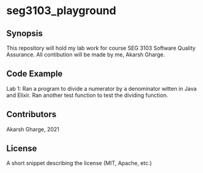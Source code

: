 # seg3103_playground

## Synopsis

This repository will hold my lab work for course SEG 3103 Software Quality Assurance. All contibution will be made by me, Akarsh Gharge.

## Code Example

Lab 1:
Ran a program to divide a numerator by a denominator witten in Java and Elixir. Ran another test function to test the dividing function.

## Contributors

Akarsh Gharge, 2021

## License

A short snippet describing the license (MIT, Apache, etc.)
